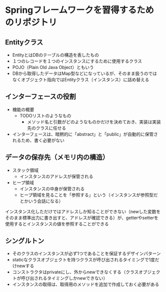 # Springフレームワークを習得するためのリポジトリ

## Entityクラス
- EntityとはDBのテーブルの構造を表したもの
- １つのレコードを１つのインスタンスにするために使用するクラス
- POJO（Plain Old Java Object）ともいう
- DBから取得したデータはMap型などになっているが、そのまま扱うのではなくオブジェクト指向ではEntityクラス（インスタンス）に詰め替える

## インターフェースの役割

- 機能の概要
  - TODOリストのようなもの
    - メソッド名と引数がどのようなものかだけを決めておき、実装は実装先のクラスに任せる
- インターフェースは、暗黙的に「abstract」と「public」が自動的に保管されるため、書く必要がない

## データの保存先（メモリ内の構造）

- スタック領域
  - インスタンスのアドレスが保管される
- ヒープ領域
  - インスタンスの中身が保管される
  - ヒープ領域を見ることを「参照する」という（インスタンスが参照型だとかいう会話になる）

インスタンス化しただけではアドレスしか知ることができない（newした変数をそのまま標準出力に書き出すと、アドレスが確認できる）が、getterやsetterを使用するとインスタンスの値を参照することができる

## シングルトン

- そのクラスのインスタンスが必ず1つであることを保証するデザインパターン
- staticなクラスオブジェクトを持つクラスが呼び出されるタイミングで1度だけnewする
- コンストラクタはprivateにし、外からnewできなくする（クラスオブジェクトが呼び出されるタイミングしかnewできない）
- インスタンスの取得は、取得用のメソッドを追加で作成しておく必要がある

